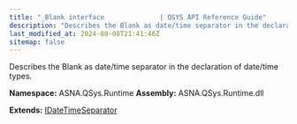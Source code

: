 ```yaml
---
title: "_Blank interface              | QSYS API Reference Guide"
description: "Describes the Blank as date/time separator in the declaration of date/time types. "
last_modified_at: 2024-08-08T21:41:46Z
sitemap: false
---
```


Describes the Blank as date/time separator in the declaration of date/time types.

**Namespace:** ASNA.QSys.Runtime
**Assembly:** ASNA.QSys.Runtime.dll

**Extends:** [IDateTimeSeparator](/reference/runtime/qsys-runtime/i-date-time-separator.html)
<br>
<br>

